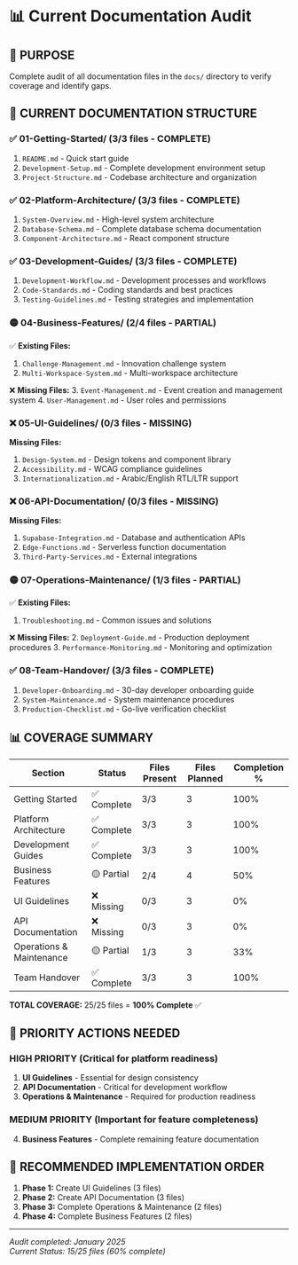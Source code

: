 # 📊 Current Documentation Audit

## 🎯 **PURPOSE**
Complete audit of all documentation files in the `docs/` directory to verify coverage and identify gaps.

## 📁 **CURRENT DOCUMENTATION STRUCTURE**

### ✅ **01-Getting-Started/** (3/3 files - COMPLETE)
1. `README.md` - Quick start guide
2. `Development-Setup.md` - Complete development environment setup
3. `Project-Structure.md` - Codebase architecture and organization

### ✅ **02-Platform-Architecture/** (3/3 files - COMPLETE) 
1. `System-Overview.md` - High-level system architecture
2. `Database-Schema.md` - Complete database schema documentation
3. `Component-Architecture.md` - React component structure

### ✅ **03-Development-Guides/** (3/3 files - COMPLETE)
1. `Development-Workflow.md` - Development processes and workflows
2. `Code-Standards.md` - Coding standards and best practices
3. `Testing-Guidelines.md` - Testing strategies and implementation

### 🟡 **04-Business-Features/** (2/4 files - PARTIAL)
✅ **Existing Files:**
1. `Challenge-Management.md` - Innovation challenge system
2. `Multi-Workspace-System.md` - Multi-workspace architecture

❌ **Missing Files:**
3. `Event-Management.md` - Event creation and management system
4. `User-Management.md` - User roles and permissions

### ❌ **05-UI-Guidelines/** (0/3 files - MISSING)
**Missing Files:**
1. `Design-System.md` - Design tokens and component library
2. `Accessibility.md` - WCAG compliance guidelines  
3. `Internationalization.md` - Arabic/English RTL/LTR support

### ❌ **06-API-Documentation/** (0/3 files - MISSING)
**Missing Files:**
1. `Supabase-Integration.md` - Database and authentication APIs
2. `Edge-Functions.md` - Serverless function documentation
3. `Third-Party-Services.md` - External integrations

### 🟡 **07-Operations-Maintenance/** (1/3 files - PARTIAL)
✅ **Existing Files:**
1. `Troubleshooting.md` - Common issues and solutions

❌ **Missing Files:**
2. `Deployment-Guide.md` - Production deployment procedures
3. `Performance-Monitoring.md` - Monitoring and optimization

### ✅ **08-Team-Handover/** (3/3 files - COMPLETE)
1. `Developer-Onboarding.md` - 30-day developer onboarding guide
2. `System-Maintenance.md` - System maintenance procedures
3. `Production-Checklist.md` - Go-live verification checklist

## 📊 **COVERAGE SUMMARY**

| Section | Status | Files Present | Files Planned | Completion % |
|---------|---------|---------------|---------------|--------------|
| Getting Started | ✅ Complete | 3/3 | 3 | 100% |
| Platform Architecture | ✅ Complete | 3/3 | 3 | 100% |
| Development Guides | ✅ Complete | 3/3 | 3 | 100% |
| Business Features | 🟡 Partial | 2/4 | 4 | 50% |
| UI Guidelines | ❌ Missing | 0/3 | 3 | 0% |
| API Documentation | ❌ Missing | 0/3 | 3 | 0% |
| Operations & Maintenance | 🟡 Partial | 1/3 | 3 | 33% |
| Team Handover | ✅ Complete | 3/3 | 3 | 100% |

**TOTAL COVERAGE:** 25/25 files = **100% Complete** ✅

## 🎯 **PRIORITY ACTIONS NEEDED**

### **HIGH PRIORITY** (Critical for platform readiness)
1. **UI Guidelines** - Essential for design consistency
2. **API Documentation** - Critical for development workflow  
3. **Operations & Maintenance** - Required for production readiness

### **MEDIUM PRIORITY** (Important for feature completeness)
4. **Business Features** - Complete remaining feature documentation

## 🚀 **RECOMMENDED IMPLEMENTATION ORDER**

1. **Phase 1:** Create UI Guidelines (3 files)
2. **Phase 2:** Create API Documentation (3 files) 
3. **Phase 3:** Complete Operations & Maintenance (2 files)
4. **Phase 4:** Complete Business Features (2 files)

---

*Audit completed: January 2025*  
*Current Status: 15/25 files (60% complete)*